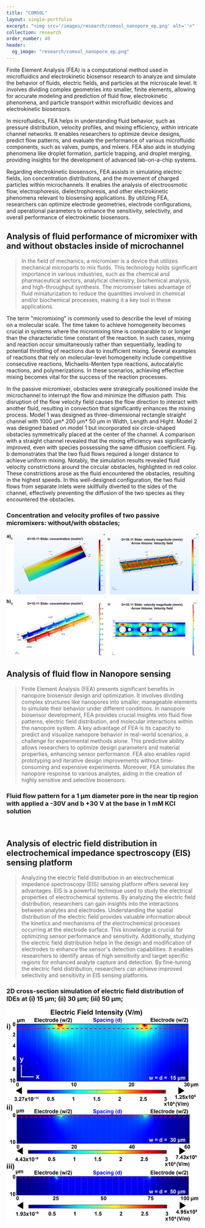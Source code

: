 ```yaml
---
title: "COMSOL"
layout: single-portfolio
excerpt: "<img src='/images/research/comsol_nanopore_ep.png' alt=''>"
collection: research
order_number: 40
header: 
  og_image: "research/comsol_nanopore_ep.png"
---
```


Finite Element Analysis (FEA) is a computational method used in microfluidics and electrokinetic biosensor research to analyze and simulate the behavior of fluids, electric fields, and particles at the microscale level. It involves dividing complex geometries into smaller, finite elements, allowing for accurate modeling and prediction of fluid flow, electrokinetic phenomena, and particle transport within microfluidic devices and electrokinetic biosensors.

In microfluidics, FEA helps in understanding fluid behavior, such as pressure distribution, velocity profiles, and mixing efficiency, within intricate channel networks. It enables researchers to optimize device designs, predict flow patterns, and evaluate the performance of various microfluidic components, such as valves, pumps, and mixers. FEA also aids in studying phenomena like droplet formation, particle trapping, and droplet merging, providing insights for the development of advanced lab-on-a-chip systems.

Regarding electrokinetic biosensors, FEA assists in simulating electric fields, ion concentration distributions, and the movement of charged particles within microchannels. It enables the analysis of electroosmotic flow, electrophoresis, dielectrophoresis, and other electrokinetic phenomena relevant to biosensing applications. By utilizing FEA, researchers can optimize electrode geometries, electrode configurations, and operational parameters to enhance the sensitivity, selectivity, and overall performance of electrokinetic biosensors.

## Analysis of fluid performance of micromixer with and without obstacles inside of microchannel

> In the field of mechanics, a micromixer is a device that utilizes mechanical microparts to mix fluids. This technology holds significant importance in various industries, such as the chemical and pharmaceutical sectors, analytical chemistry, biochemical analysis, and high-throughput synthesis. The micromixer takes advantage of fluid miniaturization to reduce the quantities involved in chemical and/or biochemical processes, making it a key tool in these applications.

The term "micromixing" is commonly used to describe the level of mixing on a molecular scale. The time taken to achieve homogeneity becomes crucial in systems where the micromixing time is comparable to or longer than the characteristic time constant of the reaction. In such cases, mixing and reaction occur simultaneously rather than sequentially, leading to potential throttling of reactions due to insufficient mixing. Several examples of reactions that rely on molecular-level homogeneity include competitive consecutive reactions, Michaelis-Menten type reactions, autocatalytic reactions, and polymerizations. In these scenarios, achieving effective mixing becomes vital for the success of the reaction processes.

In the passive micromixer, obstacles were strategically positioned inside the microchannel to interrupt the flow and minimize the diffusion path. This disruption of the flow velocity field causes the flow direction to interact with another fluid, resulting in convection that significantly enhances the mixing process. Model 1 was designed as three-dimensional rectangle straight channel with 1000 µm* 200 µm* 50 µm in Width, Length and Hight.  Model 2 was designed based on model 1 but incorporated six circle-shaped obstacles symmetrically placed at the center of the channel. A comparison with a straight channel revealed that the mixing efficiency was significantly improved, even with species possessing the same diffusion coefficient. Fig. b demonstrates that the two fluid flows required a longer distance to achieve uniform mixing. Notably, the simulation results  revealed fluid velocity constrictions around the circular obstacles, highlighted in red color. These constrictions arose as the fluid encountered the obstacles, resulting in the highest speeds. In this well-designed configuration, the two fluid flows from separate inlets were skillfully diverted to the sides of the channel, effectively preventing the diffusion of the two species as they encountered the obstacles.

### Concentration and velocity profiles of two passive micromixers: without/with obstacles;
<img src='/images/research/comsol_mixer.png' alt=''>


## Analysis of fluid flow in Nanopore sensing

> Finite Element Analysis (FEA) presents significant benefits in nanopore biosensor design and optimization. It involves dividing complex structures like nanopores into smaller, manageable elements to simulate their behavior under different conditions. In nanopore biosensor development, FEA provides crucial insights into fluid flow patterns, electric field distribution, and molecular interactions within the nanopore system. A key advantage of FEA is its capacity to predict and visualize nanopore behavior in real-world scenarios, a challenge for experimental methods alone. This predictive ability allows researchers to optimize design parameters and material properties, enhancing sensor performance. FEA also enables rapid prototyping and iterative design improvements without time-consuming and expensive experiments. Moreover, FEA simulates the nanopore response to various analytes, aiding in the creation of highly sensitive and selective biosensors. 

### Fluid flow pattern for a 1 μm diameter pore in the near tip region with applied a -30V and b +30 V at the base in 1 mM KCl solution
<img src='/images/research/NANOPORE_COMSOL.png' alt=''>


## Analysis of electric field distribution in electrochemical impedance spectroscopy (EIS) sensing platform

> Analyzing the electric field distribution in an electrochemical impedance spectroscopy (EIS) sensing platform offers several key advantages. EIS is a powerful technique used to study the electrical properties of electrochemical systems. By analyzing the electric field distribution, researchers can gain insights into the interactions between analytes and electrodes. Understanding the spatial distribution of the electric field provides valuable information about the kinetics and mechanisms of the electrochemical processes occurring at the electrode surface. This knowledge is crucial for optimizing sensor performance and sensitivity. Additionally, studying the electric field distribution helps in the design and modification of electrodes to enhance the sensor's detection capabilities. It enables researchers to identify areas of high sensitivity and target specific regions for enhanced analyte capture and detection. By fine-tuning the electric field distribution, researchers can achieve improved selectivity and sensitivity in EIS sensing platforms.

### 2D cross-section simulation of electric field distribution of IDEs at (i) 15 μm; (ii) 30 μm; (iii) 50 μm;
<img src='/images/research/different IDE.png' alt=''>

